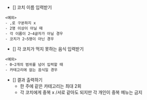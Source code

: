 - [] 코치 이름 입력받기
```
<예외>
- ,로 구분하지 x
- 2명 이상이 아닐 때
- 각 이름이 2~4글자가 아닐 경우
- 코치가 2~5명이 아닌 경우
```

- [] 각 코치가 먹지 못하는 음식 입력받기
```
<예외>
- 0~2개의 범위를 넘어 입력할 때
- 카테고리에 없는 음식일 경우
```


- [] 결과 출력하기
  - 한 주에 같은 카테고리는 최대 2회
  - 각 코치에게 중복 x /서로 같아도 되지만 각 개인이 중복 메뉴는 금지
